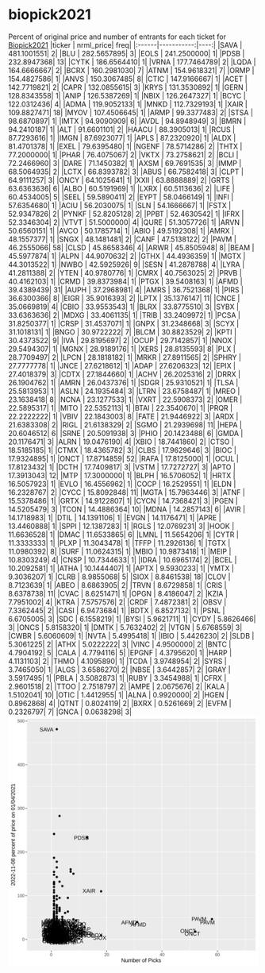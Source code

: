 # biopick2021
Percent of original price and number of entrants for each ticket for [Biopick2021](https://twitter.com/hashtag/Biopick2021)
|ticker |  nrml_price| freq|
|:------|-----------:|----:|
|SAVA   | 481.1001551|    2|
|BLU    | 282.5657895|    3|
|EOLS   | 241.2500000|    1|
|PDSB   | 232.8947368|   13|
|CYTK   | 186.6564410|    1|
|VRNA   | 177.7464789|    2|
|LQDA   | 164.6666667|    2|
|BCRX   | 160.2981030|    7|
|ATNM   | 154.9618321|    7|
|ORMP   | 154.4827586|    1|
|ANVS   | 150.3067485|    8|
|CTIC   | 147.9166667|    1|
|ACET   | 142.7719821|    2|
|CAPR   | 132.0855615|    3|
|KRYS   | 131.3530892|    1|
|GERN   | 128.8343558|    1|
|ANIP   | 126.5387269|    1|
|NBIX   | 126.2647327|    1|
|BCYC   | 122.0312436|    4|
|ADMA   | 119.9052133|    1|
|MNKD   | 112.7329193|    1|
|XAIR   | 109.8827471|   18|
|MYOV   | 107.4506645|    1|
|ARMP   |  99.3377483|    2|
|STSA   |  98.6870897|    1|
|IMTX   |  94.9090909|    6|
|AVDL   |  94.8948949|    3|
|BMRN   |  94.2410187|    1|
|ALT    |  91.6601101|    2|
|HAACU  |  88.3905013|    1|
|RCUS   |  87.7293616|    1|
|IMGN   |  87.6923077|    1|
|APLS   |  87.2320920|    1|
|ALDX   |  81.4701378|    1|
|EXEL   |  79.6395480|    1|
|NGENF  |  78.5714286|    2|
|THTX   |  77.2000000|    1|
|PHAR   |  76.4075067|    2|
|VKTX   |  73.2758621|    2|
|BCLI   |  72.2466960|    3|
|DARE   |  71.1450382|    1|
|AXSM   |  69.7691535|    3|
|IMMP   |  68.5064935|    2|
|LCTX   |  66.8393782|    3|
|ABUS   |  66.7582418|    3|
|CLPT   |  64.9111257|    3|
|ONCY   |  64.1025641|    1|
|XXII   |  63.8888889|    2|
|GRTS   |  63.6363636|    6|
|ALBO   |  60.5191969|    1|
|LXRX   |  60.5113636|    2|
|LIFE   |  60.4534005|    5|
|SEEL   |  59.5890411|    2|
|EYPT   |  58.0466149|    1|
|INFI   |  57.6354680|    1|
|ACIU   |  56.2030075|    1|
|SLN    |  54.1666667|    1|
|FSTX   |  52.9347826|    2|
|PYNKF  |  52.8205128|    2|
|PPBT   |  52.4630542|    1|
|IFRX   |  52.3346304|    2|
|VTVT   |  51.5000000|    4|
|QURE   |  51.3057726|    1|
|ARVN   |  50.6560151|    1|
|AVCO   |  50.1785714|    1|
|ABIO   |  49.5192308|    1|
|AMRX   |  48.1557377|    1|
|SNGX   |  48.1481481|    2|
|CANF   |  47.5138122|    2|
|PAVM   |  46.2555066|   58|
|CLSD   |  45.8658346|    4|
|ARWR   |  45.8505948|    8|
|BEAM   |  45.5977874|    1|
|ALPN   |  44.9070632|    2|
|GTHX   |  44.4936359|    1|
|MGTX   |  44.3013522|    1|
|NWBO   |  42.5925926|    9|
|SESN   |  41.2878788|    4|
|LYRA   |  41.2811388|    2|
|YTEN   |  40.9780776|    1|
|CMRX   |  40.7563025|    2|
|PRVB   |  40.4162103|    1|
|CRMD   |  39.8373984|    1|
|PTGX   |  39.5408163|    1|
|AFMD   |  39.4389439|   31|
|AUPH   |  37.2968981|    4|
|AMRS   |  36.7521368|    1|
|PIRS   |  36.6300366|    8|
|EIGR   |  35.9016393|    2|
|LPTX   |  35.1376147|   11|
|CNCE   |  35.0669819|    4|
|CBIO   |  33.9553543|    1|
|BLRX   |  33.8775510|    3|
|SYBX   |  33.6363636|    2|
|MDXG   |  33.4061135|    1|
|TRIB   |  33.2409972|    1|
|PCSA   |  31.8250377|    1|
|CRSP   |  31.4537071|    1|
|GNPX   |  31.2348668|    3|
|SCYX   |  31.1018131|    1|
|BNGO   |  30.9722222|    7|
|BLCM   |  30.8823529|    2|
|KPTI   |  30.4373522|    9|
|IVA    |  29.8195697|    2|
|OCUP   |  29.7142857|    1|
|NNOX   |  29.5494307|    1|
|MGNX   |  28.9189176|    1|
|XERS   |  28.8135593|    8|
|PLX    |  28.7709497|    2|
|LPCN   |  28.1818182|    1|
|MRKR   |  27.8911565|    2|
|SPHRY  |  27.7777778|    1|
|JNCE   |  27.6218612|    1|
|ADAP   |  27.6206323|   12|
|EPIX   |  27.4018379|    3|
|CDTX   |  27.1844660|    1|
|ACHV   |  26.2025316|    2|
|DRRX   |  26.1904762|    1|
|AMRN   |  26.0437376|    1|
|SDGR   |  25.9310521|    1|
|TLSA   |  25.5813953|    1|
|ASLN   |  24.1935484|    3|
|LTRN   |  23.6758487|    1|
|MREO   |  23.1638418|    8|
|NCNA   |  23.1277533|    1|
|VXRT   |  22.5908373|    2|
|OMER   |  22.5895317|    1|
|MITO   |  22.5352113|    1|
|BTAI   |  22.3540670|    1|
|PRQR   |  22.2222222|    1|
|VBIV   |  22.1843003|    8|
|FATE   |  21.9446922|    3|
|ARDX   |  21.6383308|    2|
|RIGL   |  21.6138329|    2|
|SGMO   |  21.2939698|   11|
|HEPA   |  20.6046512|    6|
|SRNE   |  20.5091938|    3|
|PHIO   |  20.1423488|    6|
|GMDA   |  20.1176471|    3|
|ALRN   |  19.0476190|    4|
|XBIO   |  18.7441860|    2|
|CTSO   |  18.5185185|    1|
|CTMX   |  18.4365782|    3|
|CLBS   |  17.9629646|    3|
|BIOC   |  17.9324895|    1|
|ONCT   |  17.8714859|   52|
|RAFA   |  17.8125000|    1|
|OCUL   |  17.8123432|    1|
|DCTH   |  17.7409817|    3|
|VSTM   |  17.7272727|    3|
|APTO   |  17.3913043|   12|
|MTP    |  17.3000000|    1|
|BLPH   |  16.5706052|    1|
|HRTX   |  16.5057923|    1|
|EVLO   |  16.4556962|    1|
|COCP   |  16.2529551|    1|
|ELDN   |  16.2328767|    2|
|CYCC   |  15.8092848|   11|
|MGTA   |  15.7963446|    3|
|ATNF   |  15.5378486|    1|
|GRTX   |  14.9122807|    1|
|CYCN   |  14.7368421|    3|
|PGEN   |  14.5205479|    3|
|TCON   |  14.4886364|   10|
|MDNA   |  14.2857143|    6|
|AVIR   |  14.1718983|    1|
|DTIL   |  14.1391106|    1|
|EVGN   |  14.1176471|    1|
|APRE   |  13.4460888|    1|
|SPPI   |  12.1387283|    1|
|RGLS   |  12.0769231|    3|
|HOOK   |  11.6636528|    1|
|DMAC   |  11.6533865|    6|
|LMNL   |  11.5654206|    1|
|CYTR   |  11.3333333|    1|
|PLXP   |  11.3043478|    1|
|TFFP   |  11.2926136|    1|
|TGTX   |  11.0980392|    8|
|SURF   |  11.0624315|    1|
|MBIO   |  10.9873418|    1|
|MEIP   |  10.8303249|    4|
|CNSP   |  10.7344633|    1|
|IDRA   |  10.6965174|    2|
|BCEL   |  10.2092581|    1|
|ATHA   |  10.1444407|    1|
|APTX   |   9.5930233|    1|
|YMTX   |   9.3036207|    1|
|CLRB   |   8.9855068|    5|
|SIOX   |   8.8461538|   18|
|CLOV   |   8.7123639|    1|
|ABEO   |   8.6863905|    2|
|TRVN   |   8.6729858|    1|
|CRIS   |   8.6378738|   11|
|CVAC   |   8.6251471|    1|
|OPGN   |   8.4186047|    2|
|KZIA   |   7.7951002|    4|
|KTRA   |   7.5757576|    2|
|CRDF   |   7.4872381|    2|
|OBSV   |   7.3362445|    2|
|CASI   |   6.9473684|    1|
|BDTX   |   6.8527132|    1|
|PSNL   |   6.6705005|    3|
|SDC    |   6.1558219|    1|
|BYSI   |   5.9621711|    1|
|CYDY   |   5.8626466|    3|
|ONCS   |   5.8158320|    1|
|DMTK   |   5.7632402|    2|
|VTGN   |   5.6768559|    3|
|CWBR   |   5.6060609|    1|
|NVTA   |   5.4995418|    1|
|IBIO   |   5.4426230|    2|
|SLDB   |   5.3061225|    2|
|ATHX   |   5.0222222|    3|
|VINC   |   4.9500000|    2|
|BNTC   |   4.7904192|    5|
|CALA   |   4.7794116|    5|
|EPGNF  |   4.3795620|    1|
|HARP   |   4.1131103|    2|
|THMO   |   4.1095890|    1|
|TCDA   |   3.9748954|    2|
|SYRS   |   3.7465050|    1|
|ALGS   |   3.6586270|    2|
|NBSE   |   3.6442857|    2|
|GRAY   |   3.5917495|    1|
|PBLA   |   3.5082873|    1|
|RUBY   |   3.3454988|    1|
|CFRX   |   2.9601518|    2|
|TTOO   |   2.7518797|    2|
|AMPE   |   2.0675676|    2|
|KALA   |   1.5102041|   10|
|OTIC   |   1.4412955|    1|
|ALNA   |   0.9920000|    2|
|HGEN   |   0.8962868|    4|
|QTNT   |   0.8024119|    2|
|BXRX   |   0.5261669|    2|
|EVFM   |   0.2326797|    7|
|GNCA   |   0.0638298|    3|
![retvspicks](biopicks.png?raw=true)
